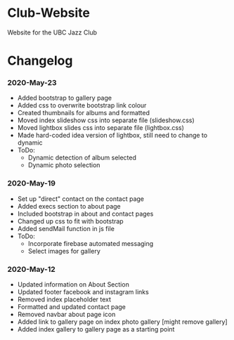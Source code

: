 # Club-Website
Website for the UBC Jazz Club

# Changelog
### 2020-May-23
- Added bootstrap to gallery page
- Added css to overwrite bootstrap link colour
- Created thumbnails for albums and formatted
- Moved index slideshow css into separate file (slideshow.css)
- Moved lightbox slides css into separate file (lightbox.css)
- Made hard-coded idea version of lightbox, still need to change to dynamic
- ToDo:
    * Dynamic detection of album selected
    * Dynamic photo selection
### 2020-May-19
- Set up "direct" contact on the contact page
- Added execs section to about page
- Included bootstrap in about and contact pages
- Changed up css to fit with bootstrap
- Added sendMail function in js file
- ToDo: 
    * Incorporate firebase automated messaging
    * Select images for gallery
### 2020-May-12
- Updated information on About Section
- Updated footer facebook and instagram links
- Removed index placeholder text
- Formatted and updated contact page
- Removed navbar about page icon
- Added link to gallery page on index photo gallery [might remove gallery]
- Added index gallery to gallery page as a starting point